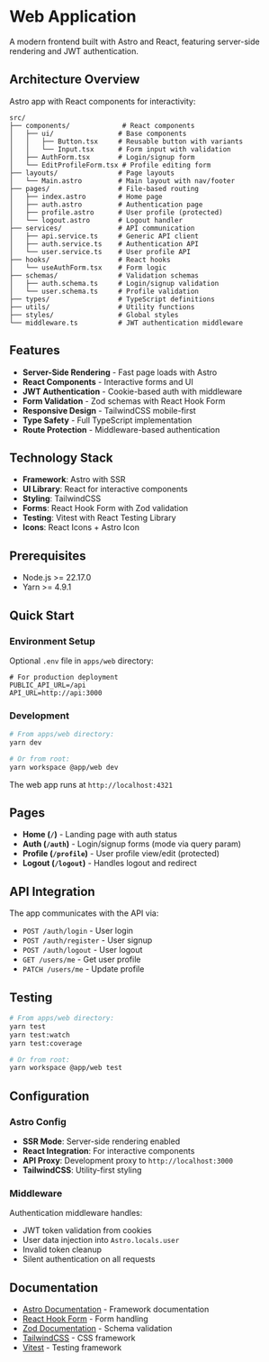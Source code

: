 # Web Application

A modern frontend built with Astro and React, featuring server-side rendering and JWT
authentication.

## Architecture Overview

Astro app with React components for interactivity:

```treeview
src/
├── components/             # React components
│   ├── ui/                # Base components
│   │   ├── Button.tsx     # Reusable button with variants
│   │   └── Input.tsx      # Form input with validation
│   ├── AuthForm.tsx       # Login/signup form
│   └── EditProfileForm.tsx # Profile editing form
├── layouts/               # Page layouts
│   └── Main.astro         # Main layout with nav/footer
├── pages/                 # File-based routing
│   ├── index.astro        # Home page
│   ├── auth.astro         # Authentication page
│   ├── profile.astro      # User profile (protected)
│   └── logout.astro       # Logout handler
├── services/              # API communication
│   ├── api.service.ts     # Generic API client
│   ├── auth.service.ts    # Authentication API
│   └── user.service.ts    # User profile API
├── hooks/                 # React hooks
│   └── useAuthForm.tsx    # Form logic
├── schemas/               # Validation schemas
│   ├── auth.schema.ts     # Login/signup validation
│   └── user.schema.ts     # Profile validation
├── types/                 # TypeScript definitions
├── utils/                 # Utility functions
├── styles/                # Global styles
└── middleware.ts          # JWT authentication middleware
```

## Features

- **Server-Side Rendering** - Fast page loads with Astro
- **React Components** - Interactive forms and UI
- **JWT Authentication** - Cookie-based auth with middleware
- **Form Validation** - Zod schemas with React Hook Form
- **Responsive Design** - TailwindCSS mobile-first
- **Type Safety** - Full TypeScript implementation
- **Route Protection** - Middleware-based authentication

## Technology Stack

- **Framework**: Astro with SSR
- **UI Library**: React for interactive components
- **Styling**: TailwindCSS
- **Forms**: React Hook Form with Zod validation
- **Testing**: Vitest with React Testing Library
- **Icons**: React Icons + Astro Icon

## Prerequisites

- Node.js >= 22.17.0
- Yarn >= 4.9.1

## Quick Start

### Environment Setup

Optional `.env` file in `apps/web` directory:

```env
# For production deployment
PUBLIC_API_URL=/api
API_URL=http://api:3000
```

### Development

```bash
# From apps/web directory:
yarn dev

# Or from root:
yarn workspace @app/web dev
```

The web app runs at `http://localhost:4321`

## Pages

- **Home (`/`)** - Landing page with auth status
- **Auth (`/auth`)** - Login/signup forms (mode via query param)
- **Profile (`/profile`)** - User profile view/edit (protected)
- **Logout (`/logout`)** - Handles logout and redirect

## API Integration

The app communicates with the API via:

- `POST /auth/login` - User login
- `POST /auth/register` - User signup
- `POST /auth/logout` - User logout
- `GET /users/me` - Get user profile
- `PATCH /users/me` - Update profile

## Testing

```bash
# From apps/web directory:
yarn test
yarn test:watch
yarn test:coverage

# Or from root:
yarn workspace @app/web test
```

## Configuration

### Astro Config

- **SSR Mode**: Server-side rendering enabled
- **React Integration**: For interactive components
- **API Proxy**: Development proxy to `http://localhost:3000`
- **TailwindCSS**: Utility-first styling

### Middleware

Authentication middleware handles:

- JWT token validation from cookies
- User data injection into `Astro.locals.user`
- Invalid token cleanup
- Silent authentication on all requests

## Documentation

- [Astro Documentation](https://docs.astro.build/) - Framework documentation
- [React Hook Form](https://react-hook-form.com/) - Form handling
- [Zod Documentation](https://zod.dev/) - Schema validation
- [TailwindCSS](https://tailwindcss.com/docs) - CSS framework
- [Vitest](https://vitest.dev/) - Testing framework
